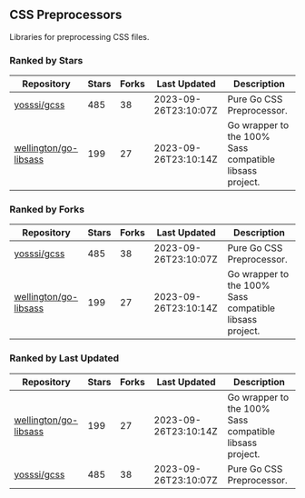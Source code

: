 ## CSS Preprocessors

Libraries for preprocessing CSS files.

### Ranked by Stars

| Repository | Stars | Forks | Last Updated | Description | 
|------------|-------|-------|--------------|-------------|
| [yosssi/gcss](https://github.com/yosssi/gcss) | 485 | 38 | 2023-09-26T23:10:07Z |  Pure Go CSS Preprocessor. |
| [wellington/go-libsass](https://github.com/wellington/go-libsass) | 199 | 27 | 2023-09-26T23:10:14Z |  Go wrapper to the 100% Sass compatible libsass project. |

### Ranked by Forks

| Repository | Stars | Forks | Last Updated | Description | 
|------------|-------|-------|--------------|-------------|
| [yosssi/gcss](https://github.com/yosssi/gcss) | 485 | 38 | 2023-09-26T23:10:07Z |  Pure Go CSS Preprocessor. |
| [wellington/go-libsass](https://github.com/wellington/go-libsass) | 199 | 27 | 2023-09-26T23:10:14Z |  Go wrapper to the 100% Sass compatible libsass project. |

### Ranked by Last Updated

| Repository | Stars | Forks | Last Updated | Description | 
|------------|-------|-------|--------------|-------------|
| [wellington/go-libsass](https://github.com/wellington/go-libsass) | 199 | 27 | 2023-09-26T23:10:14Z |  Go wrapper to the 100% Sass compatible libsass project. |
| [yosssi/gcss](https://github.com/yosssi/gcss) | 485 | 38 | 2023-09-26T23:10:07Z |  Pure Go CSS Preprocessor. |

